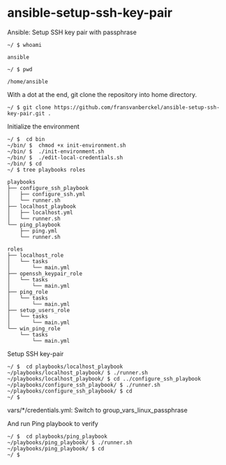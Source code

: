 # ansible-setup-ssh-key-pair
Ansible: Setup SSH key pair with passphrase
```
~/ $ whoami

ansible

~/ $ pwd

/home/ansible
```
With a dot at the end, git clone the repository into home directory.
```
~/ $ git clone https://github.com/fransvanberckel/ansible-setup-ssh-key-pair.git .
```
Initialize the environment
```
~/ $  cd bin
~/bin/ $  chmod +x init-environment.sh
~/bin/ $  ./init-environment.sh
~/bin/ $  ./edit-local-credentials.sh
~/bin/ $ cd
~/ $ tree playbooks roles

playbooks
├── configure_ssh_playbook
│   ├── configure_ssh.yml
│   └── runner.sh
├── localhost_playbook
│   ├── localhost.yml
│   └── runner.sh
└── ping_playbook
    ├── ping.yml
    └── runner.sh

roles
├── localhost_role
│   └── tasks
│       └── main.yml
├── openssh_keypair_role
│   └── tasks
│       └── main.yml
├── ping_role
│   └── tasks
│       └── main.yml
├── setup_users_role
│   └── tasks
│       └── main.yml
└── win_ping_role
    └── tasks
        └── main.yml
```
Setup SSH key-pair
```
~/ $  cd playbooks/localhost_playbook
~/playbooks/localhost_playbook/ $ ./runner.sh
~/playbooks/localhost_playbook/ $ cd ../configure_ssh_playbook
~/playbooks/configure_ssh_playbook/ $ ./runner.sh
~/playbooks/configure_ssh_playbook/ $ cd
~/ $
```
vars/*/credentials.yml: Switch to group_vars_linux_passphrase

And run Ping playbook to verify
```
~/ $  cd playbooks/ping_playbook
~/playbooks/ping_playbook/ $ ./runner.sh
~/playbooks/ping_playbook/ $ cd
~/ $
```
